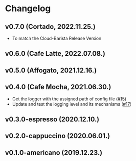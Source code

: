 # Changelog

## v0.7.0 (Cortado, 2022.11.25.)
- To match the Cloud-Barista Release Version

## v0.6.0 (Cafe Latte, 2022.07.08.)

## v0.5.0 (Affogato, 2021.12.16.)

## v0.4.0 (Cafe Mocha, 2021.06.30.)

- Get the logger with the assigned path of config file ([#15](https://github.com/cloud-barista/cb-log/pull/15))
- Update and test the logging level and its mechanisms ([#17](https://github.com/cloud-barista/cb-log/pull/17))

## v0.3.0-espresso (2020.12.10.)

## v0.2.0-cappuccino (2020.06.01.)

## v0.1.0-americano (2019.12.23.)
